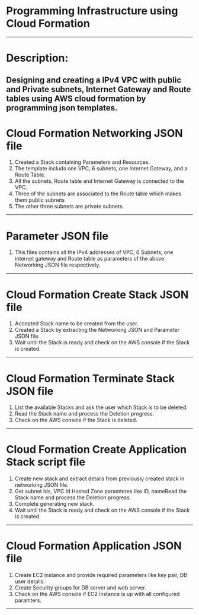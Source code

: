 # Programming Infrastructure using Cloud Formation 
------------------------------------------------------------------------------------------------------------------------------------------
# Description: 
   Designing and creating a IPv4 VPC with public and Private subnets, Internet Gateway and Route tables using AWS cloud formation by programming json templates.
------------------------------------------------------------------------------------------------------------------------------------------
# Cloud Formation Networking JSON file
 1. Created a Stack containing Parameters and Resources.
 2. The template includs one VPC, 6 subnets, one Internet Gateway, and a Route Table.
 3. All the subnets, Route table and Internet Gateway is connected to the VPC.
 4. Three of the subnets are associated to the Route table which makes them public subnets
 5. The other three subnets are private subnets. 
------------------------------------------------------------------------------------------------------------------------------------------
# Parameter JSON file
 1. This files contains all the IPv4 addresses of VPC, 6 Subnets, one internet gateway and Route table as parameters of the above Networking JSON file respectively. 
------------------------------------------------------------------------------------------------------------------------------------------ 
# Cloud Formation Create Stack JSON file
1. Accepted Stack name to be created from the user.
2. Created a Stack by extracting the Networking JSON and Parameter JSON file.
3. Wait until the Stack is ready and check on the AWS console if the Stack is created.
------------------------------------------------------------------------------------------------------------------------------------------
# Cloud Formation Terminate Stack JSON file
1. List the available Stacks and ask the user which Stack is to be deleted.
2. Read the Stack name and process the Deletion progress.
3. Check on the AWS console if the Stack is deleted.
------------------------------------------------------------------------------------------------------------------------------------------
# Cloud Formation Create Application Stack script file
1. Create new stack and extract details from previously created stack in networking JSON file.
2. Get subnet Ids, VPC Id Hosted Zone paramteres like ID, nameRead the Stack name and process the Deletion progress.
3. Complete generating new stack.
4. Wait until the Stack is ready and check on the AWS console if the Stack is created.
------------------------------------------------------------------------------------------------------------------------------------------
# Cloud Formation Application JSON file
1. Create EC2 instance and provide required parameters like key pair, DB user details.
2. Create Security groups for DB server and web server.
3. Check on the AWS console if EC2 instance is up with all configured paramters.
----------------------------------------------------------------------------------------------------------------------------------------

